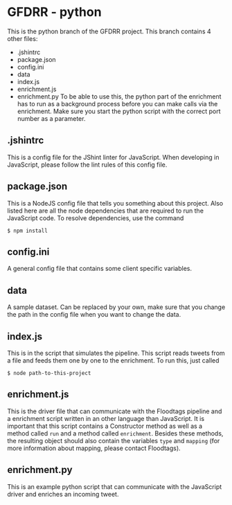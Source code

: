 # GFDRR - python

This is the python branch of the GFDRR project. This branch contains 4 other
files:
- .jshintrc
- package.json
- config.ini
- data
- index.js
- enrichment.js
- enrichment.py
To be able to use this, the python part of the enrichment has to run as a
background process before you can make calls via the enrichment. Make sure you
start the python script with the correct port number as a parameter.

## .jshintrc
This is a config file for the JShint linter for JavaScript. When developing in
JavaScript, please follow the lint rules of this config file.

## package.json
This is a NodeJS config file that tells you something about this project. Also
listed here are all the node dependencies that are required to run the
JavaScript code. To resolve dependencies, use the command
```
$ npm install
```

## config.ini
A general config file that contains some client specific variables.

## data
A sample dataset. Can be replaced by your own, make sure that you change the
path in the config file when you want to change the data.

## index.js
This is in the script that simulates the pipeline. This script reads tweets from
a file and feeds them one by one to the enrichment. To run this, just called
```
$ node path-to-this-project
```

## enrichment.js
This is the driver file that can communicate with the Floodtags pipeline and a
enrichment script written in an other language than JavaScript. It is important
that this script contains a Constructor method as well as a method called `run`
and a method called `enrichment`. Besides these methods, the resulting object
should also contain the variables `type` and `mapping` (for more information
about mapping, please contact Floodtags).

## enrichment.py
This is an example python script that can communicate with the JavaScript driver
and enriches an incoming tweet.
